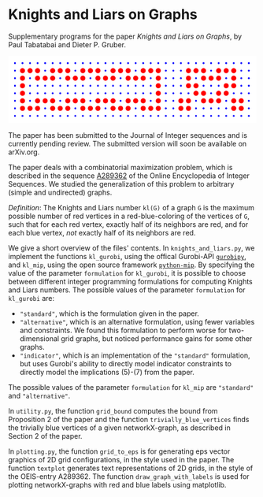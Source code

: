 # Knights and Liars on Graphs

Supplementary programs for the paper _Knights and Liars on Graphs_, by Paul Tabatabai and Dieter P. Gruber.

<p align="center">
  <img src="https://github.com/tabatabai/knights-and-liars/raw/master/ex.png" />
</p>

The paper has been submitted to the Journal of Integer sequences and is currently pending review. The submitted version will soon be available on arXiv.org.

The paper deals with a combinatorial maximization problem, which is described in the sequence [A289362](https://oeis.org/A289362) of the Online Encyclopedia of Integer Sequences.
We studied the generalization of this problem to arbitrary (simple and undirected) graphs.

*Definition*:
The Knights and Liars number `kl(G)` of a graph `G` is the maximum possible number of red vertices in a red-blue-coloring of the vertices of `G`, such that for each red vertex, exactly half of its neighbors are red, and for each blue vertex, _not_ exactly half of its neighbors are red.

We give a short overview of the files' contents.
In `knights_and_liars.py`, we implement the functions `kl_gurobi`, using the offical Gurobi-API [`gurobipy`](https://www.gurobi.com/documentation/9.0/quickstart_linux/py_python_interface.html), and `kl_mip`, using the open source framework [`python-mip`](https://www.python-mip.com/).
By specifying the value of the parameter `formulation` for `kl_gurobi`, it is possible to choose between different integer programming formulations for computing Knights and Liars numbers.
The possible values of the parameter `formulation` for `kl_gurobi` are:
 - `"standard"`, which is the formulation given in the paper.
 - `"alternative"`, which is an alternative formulation, using fewer variables and constraints. We found this formulation to perform worse for two-dimensional grid graphs, but noticed performance gains for some other graphs.
 - `"indicator"`, which is an implementation of the `"standard"` formulation, but uses Gurobi's ability to directly model indicator constraints to directly model the implications (5)-(7) from the paper.
 
The possible values of the parameter `formulation` for `kl_mip` are `"standard"` and `"alternative"`.

In `utility.py`, the function `grid_bound` computes the bound from Proposition 2 of the paper and the function `trivially_blue_vertices` finds the trivially blue vertices of a given networkX-graph, as described in Section 2 of the paper.

In `plotting.py`, the function `grid_to_eps` is for generating eps vector graphics of 2D grid configurations, in the style used in the paper. The function `textplot` generates text representations of 2D grids, in the style of the OEIS-entry A289362. The function `draw_graph_with_labels` is used for plotting networkX-graphs with red and blue labels using matplotlib.
